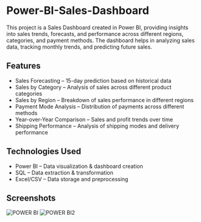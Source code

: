 # Power-BI-Sales-Dashboard
This project is a Sales Dashboard created in Power BI, providing insights into sales trends, forecasts, and performance across different regions, categories, and payment methods. The dashboard helps in analyzing sales data, tracking monthly trends, and predicting future sales.

## Features
- Sales Forecasting – 15-day prediction based on historical data
- Sales by Category – Analysis of sales across different product categories
- Sales by Region – Breakdown of sales performance in different regions
- Payment Mode Analysis – Distribution of payments across different methods
- Year-over-Year Comparison – Sales and profit trends over time
- Shipping Performance – Analysis of shipping modes and delivery performance



## Technologies Used
- Power BI – Data visualization & dashboard creation
- SQL – Data extraction & transformation
- Excel/CSV – Data storage and preprocessing



## Screenshots
![POWER BI](https://github.com/user-attachments/assets/d744412e-1dd1-42df-9487-04e98dd9631a)
![POWER BI2](https://github.com/user-attachments/assets/cb821f4a-9cac-4dab-9f50-59231df507a8)


